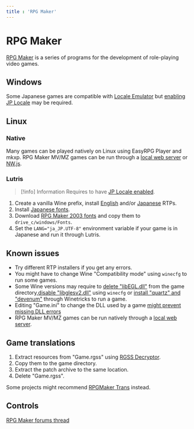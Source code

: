 ```yaml
---
title : 'RPG Maker'
---
```


# RPG Maker

[RPG Maker](https://www.rpgmakerweb.com/) is a series of programs for the development of role-playing video games.

## Windows

Some Japanese games are compatible with [Locale Emulator](https://xupefei.github.io/Locale-Emulator/) but [enabling JP Locale](/all-platforms/jp-locale) may be required.

## Linux

### Native

Many games can be played natively on Linux using EasyRPG Player and mkxp. RPG Maker MV/MZ games can be run through a [local web server](https://rpgmakerofficial.com/product/MV_Help/page/01_11_08.html) or [NW.js](https://itch.io/blog/484532/how-to-update-nwjs-in-rpg-maker-mv-for-rpg-devs).

### Lutris

> [!info] Information
> Requires to have [JP Locale enabled](/all-platforms/jp-locale).


1. Create a vanilla Wine prefix, install [English](https://www.rpgmakerweb.com/run-time-package) and/or [Japanese](https://rpgmakerofficial.com/support/rtp/) RTPs.
2. Install [Japanese fonts](/linux/wineprefixes).
3. Download [RPG Maker 2003 fonts](https://web.archive.org/web/20201206133232/https://rpgmaker.net/users/kentona/locker/Fonts.rar) and copy them to `drive_c/windows/Fonts`.
4. Set the `LANG="ja_JP.UTF-8"` environment variable if your game is in Japanese and run it through Lutris.

## Known issues

- Try different RTP installers if you get any errors.
- You might have to change Wine "Compatibility mode" using `winecfg` to run some games.
- Some Wine versions may require to [delete "libEGL.dll"](https://github.com/ValveSoftware/Proton/issues/3694#issuecomment-968034842) from the game directory,[disable "libglesv2.dll"](https://www.reddit.com/r/linux_gaming/comments/p7t05w/comment/j64kvt8/) using `winecfg` or [install "quartz" and "devenum"](https://blog.easyrpg.org/2017/10/running-rpg-maker-games-in-wine/) through Winetricks to run a game.
- Editing "Game.ini" to change the DLL used by a game [might prevent missing DLL errors](https://forums.rpgmakerweb.com/index.php?threads/question-around-rgss102e-dll.107608/#post-958495)
- RPG Maker MV/MZ games can be run natively through a [local web server](https://rpgmakerofficial.com/product/MV_Help/page/01_11_08.html).

## Game translations

1. Extract resources from "Game.rgss" using [RGSS Decryptor](https://github.com/usagirei/RGSS-Decryptor).
2. Copy them to the game directory.
3. Extract the patch archive to the same location.
4. Delete "Game.rgss".

Some projects might recommend [RPGMaker Trans](https://rpgmakertrans.bitbucket.io/index.html) instead.

## Controls

[RPG Maker forums thread](https://forums.rpgmakerweb.com/index.php?threads/rpg-maker-pc-game-controls-mv-vx-ace-vx-xp-2003-2000.140758/)
